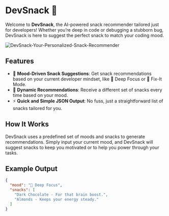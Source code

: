 # DevSnack 🍫

Welcome to **DevSnack**, the AI-powered snack recommender tailored just for developers! Whether you’re deep in code or debugging a stubborn bug, DevSnack is here to suggest the perfect snack to match your coding mood.

![DevSnack-Your-Personalized-Snack-Recommender](https://github.com/user-attachments/assets/5cee5f0d-a6e1-45f4-bbf5-8136b66a1f12)

## Features

- 🎯 **Mood-Driven Snack Suggestions**: Get snack recommendations based on your current developer mindset, like 🧠 Deep Focus or 🔧 Fix-It Mode.
- 🔄 **Dynamic Recommendations**: Receive a different set of snacks every time based on your mood.
- ⚡ **Quick and Simple JSON Output**: No fuss, just a straightforward list of snacks tailored for you.

## How It Works

DevSnack uses a predefined set of moods and snacks to generate recommendations. Simply input your current mood, and DevSnack will suggest snacks to keep you motivated or to help you power through your tasks.

## Example Output

```json
{
  "mood": "🧠 Deep Focus",
  "snacks": [
    "Dark Chocolate - For that brain boost.",
    "Almonds - Keeps your energy steady."
  ]
}
```
